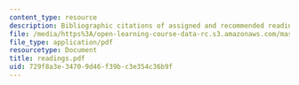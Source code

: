 ```yaml
---
content_type: resource
description: Bibliographic citations of assigned and recommended readings.
file: /media/https%3A/open-learning-course-data-rc.s3.amazonaws.com/mas-845-special-topics-in-cinematic-storytelling-spring-2004/729f8a3e34709d46f39bc3e354c36b9f_readings.pdf
file_type: application/pdf
resourcetype: Document
title: readings.pdf
uid: 729f8a3e-3470-9d46-f39b-c3e354c36b9f
---
```

